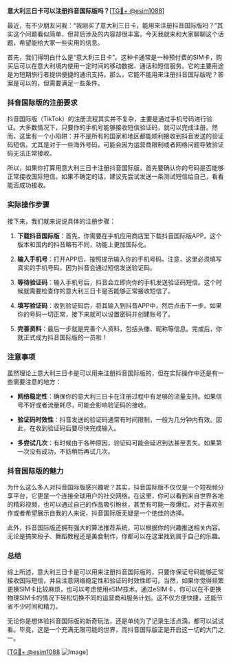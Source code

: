 **意大利三日卡可以注册抖音国际版吗？**[[TG💪+ @esim1088](https://t.me/s/esim1088)]

最近，有不少朋友问我：“我刚买了意大利三日卡，能用来注册抖音国际版吗？”其实这个问题看似简单，但背后涉及的内容却很丰富。今天我就来和大家聊聊这个话题，希望能给大家一些实用的信息。

首先，我们得明白什么是“意大利三日卡”。这种卡通常是一种预付费的SIM卡，购买后可以在意大利境内使用一定时间的移动数据、通话和短信服务。它的主要用途是为短期旅行者提供便捷的通讯支持。那么，它能不能用来注册抖音国际版呢？答案是可以的，但需要满足一些条件。

### 抖音国际版的注册要求

抖音国际版（TikTok）的注册流程其实并不复杂，主要是通过手机号码进行验证。大多数情况下，只要你的手机号能够接收短信验证码，就可以完成注册。然而，这里有一个小陷阱：并不是所有的国家和地区都能顺利接收到抖音发送的验证码短信。尤其是对于一些海外号码，可能会因为运营商限制或者网络问题导致验证码无法正常接收。

所以，如果你打算用意大利三日卡注册抖音国际版，首先要确认你的号码是否能够正常接收国际短信。如果不确定的话，建议先尝试发送一条测试短信给自己，看看能否成功接收。

### 实际操作步骤

接下来，我们就来说说具体的注册步骤：

1. **下载抖音国际版**：首先，你需要在手机应用商店里下载抖音国际版APP。这个版本和国内的抖音略有不同，功能上更加国际化。

2. **输入手机号**：打开APP后，按照提示输入你的手机号码。注意，这里必须填写真实的手机号码，因为抖音会通过短信发送验证码。

3. **等待验证码**：输入手机号后，抖音会立即向你的手机发送验证码短信。这个时候就需要检查你的意大利三日卡是否能够正常接收短信了。

4. **填写验证码**：收到验证码后，将其输入到抖音APP中，然后点击下一步。如果你的号码一切正常，接下来就可以设置密码并创建账号了。

5. **完善资料**：最后一步就是完善个人资料，包括头像、昵称等信息。完成后，你就正式成为抖音国际版的一员啦！

### 注意事项

虽然理论上意大利三日卡是可以用来注册抖音国际版的，但在实际操作中还是有一些需要注意的地方：

- **网络稳定性**：确保你的意大利三日卡在注册过程中有足够的流量支持。如果信号不好或者流量耗尽，可能会影响验证码的接收。
  
- **验证码时效性**：抖音发送的验证码通常有时间限制，一般为几分钟内有效。因此，在收到验证码后要尽快完成输入。

- **多尝试几次**：有时候由于各种原因，验证码可能会延迟到达甚至丢失。如果第一次没有成功，不妨稍后再试几次。

### 抖音国际版的魅力

为什么这么多人对抖音国际版感兴趣呢？其实，抖音国际版不仅仅是一个短视频分享平台，它更是一个连接全球用户的社交网络。在这里，你可以看到来自世界各地的精彩视频，也可以通过自己的作品吸引粉丝，甚至有可能一夜爆红。对于喜欢创作或者希望展示自我的人来说，抖音国际版无疑是一个绝佳的选择。

此外，抖音国际版还拥有强大的算法推荐系统，可以根据你的兴趣推送相关内容。无论是搞笑段子、舞蹈教程还是美食制作，你都可以在这里找到属于自己的乐趣。

### 总结

综上所述，意大利三日卡是可以用来注册抖音国际版的，只要你保证号码能够正常接收国际短信，并且注意网络稳定性和验证码时效性即可。当然，如果你觉得频繁更换SIM卡比较麻烦，也可以考虑使用eSIM技术。通过eSIM卡，你可以在不更换物理SIM卡的情况下轻松切换不同的运营商和服务计划。这不仅方便快捷，还能节省不少时间和精力。

无论你是想体验抖音国际版的新奇玩法，还是单纯为了记录生活点滴，都可以试试看。毕竟，这是一个充满无限可能的世界，而抖音国际版正是开启这一切的大门之一。

[[TG💪+ @esim1088](https://t.me/s/esim1088) ![Image](https://i.postimg.cc/4NQfJmqS/Snipaste-2025-05-13-00-14-12.png)]
